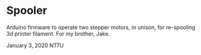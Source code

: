 # Spooler
Arduino firmware to operate two stepper motors, in unison, for re-spooling 3d printer filament.  For my brother, Jake.

January 3, 2020
NT7U